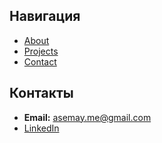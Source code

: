 ## Навигация
- [About](about.md)
- [Projects](projects.md)
- [Contact](contact.md)

## Контакты
- **Email:** asemay.me@gmail.com
- [LinkedIn](www.linkedin.com/in/asemayer)
